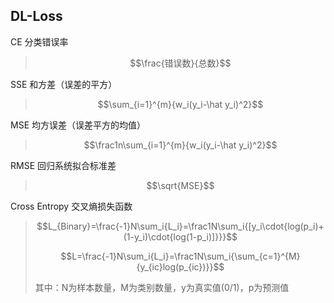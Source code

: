 ## DL-Loss

CE		  分类错误率

> $$\frac{错误数}{总数}$$

SSE		和方差（误差的平方）

> $$\sum_{i=1}^{m}{w_i(y_i-\hat y_i)^2}$$

MSE	   均方误差（误差平方的均值）

> $$\frac1n\sum_{i=1}^{m}{w_i(y_i-\hat y_i)^2}$$ 

RMSE	回归系统拟合标准差

> $$\sqrt{MSE}$$

Cross Entropy 交叉熵损失函数

> $$L_{Binary}=\frac{-1}N\sum_i{L_i}=\frac1N\sum_i{[y_i\cdot{log(p_i)+(1-y_i)\cdot{log(1-p_i)]}}}$$
>
> $$L=\frac{-1}N\sum_i{L_i}=\frac1N\sum_i{\sum_{c=1}^{M}{y_{ic}log(p_{ic})}}$$
>
> 其中：N为样本数量，M为类别数量，y为真实值(0/1)，p为预测值